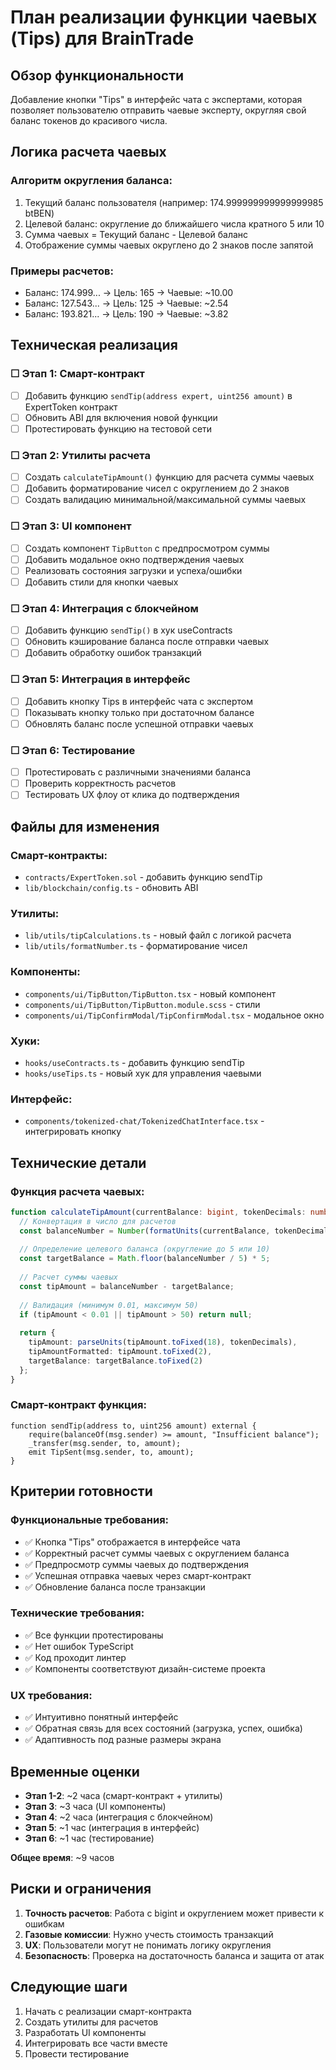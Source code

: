 # План реализации функции чаевых (Tips) для BrainTrade

## Обзор функциональности

Добавление кнопки "Tips" в интерфейс чата с экспертами, которая позволяет пользователю отправить чаевые эксперту, округляя свой баланс токенов до красивого числа.

## Логика расчета чаевых

### Алгоритм округления баланса:
1. Текущий баланс пользователя (например: 174.999999999999999985 btBEN)
2. Целевой баланс: округление до ближайшего числа кратного 5 или 10
3. Сумма чаевых = Текущий баланс - Целевой баланс
4. Отображение суммы чаевых округлено до 2 знаков после запятой

### Примеры расчетов:
- Баланс: 174.999... → Цель: 165 → Чаевые: ~10.00
- Баланс: 127.543... → Цель: 125 → Чаевые: ~2.54
- Баланс: 193.821... → Цель: 190 → Чаевые: ~3.82

## Техническая реализация

### ☐ Этап 1: Смарт-контракт
- [ ] Добавить функцию `sendTip(address expert, uint256 amount)` в ExpertToken контракт
- [ ] Обновить ABI для включения новой функции
- [ ] Протестировать функцию на тестовой сети

### ☐ Этап 2: Утилиты расчета
- [ ] Создать `calculateTipAmount()` функцию для расчета суммы чаевых
- [ ] Добавить форматирование чисел с округлением до 2 знаков
- [ ] Создать валидацию минимальной/максимальной суммы чаевых

### ☐ Этап 3: UI компонент
- [ ] Создать компонент `TipButton` с предпросмотром суммы
- [ ] Добавить модальное окно подтверждения чаевых
- [ ] Реализовать состояния загрузки и успеха/ошибки
- [ ] Добавить стили для кнопки чаевых

### ☐ Этап 4: Интеграция с блокчейном
- [ ] Добавить функцию `sendTip()` в хук useContracts
- [ ] Обновить кэширование баланса после отправки чаевых
- [ ] Добавить обработку ошибок транзакций

### ☐ Этап 5: Интеграция в интерфейс
- [ ] Добавить кнопку Tips в интерфейс чата с экспертом
- [ ] Показывать кнопку только при достаточном балансе
- [ ] Обновлять баланс после успешной отправки чаевых

### ☐ Этап 6: Тестирование
- [ ] Протестировать с различными значениями баланса
- [ ] Проверить корректность расчетов
- [ ] Тестировать UX флоу от клика до подтверждения

## Файлы для изменения

### Смарт-контракты:
- `contracts/ExpertToken.sol` - добавить функцию sendTip
- `lib/blockchain/config.ts` - обновить ABI

### Утилиты:
- `lib/utils/tipCalculations.ts` - новый файл с логикой расчета
- `lib/utils/formatNumber.ts` - форматирование чисел

### Компоненты:
- `components/ui/TipButton/TipButton.tsx` - новый компонент
- `components/ui/TipButton/TipButton.module.scss` - стили
- `components/ui/TipConfirmModal/TipConfirmModal.tsx` - модальное окно

### Хуки:
- `hooks/useContracts.ts` - добавить функцию sendTip
- `hooks/useTips.ts` - новый хук для управления чаевыми

### Интерфейс:
- `components/tokenized-chat/TokenizedChatInterface.tsx` - интегрировать кнопку

## Технические детали

### Функция расчета чаевых:
```typescript
function calculateTipAmount(currentBalance: bigint, tokenDecimals: number = 18) {
  // Конвертация в число для расчетов
  const balanceNumber = Number(formatUnits(currentBalance, tokenDecimals));
  
  // Определение целевого баланса (округление до 5 или 10)
  const targetBalance = Math.floor(balanceNumber / 5) * 5;
  
  // Расчет суммы чаевых
  const tipAmount = balanceNumber - targetBalance;
  
  // Валидация (минимум 0.01, максимум 50)
  if (tipAmount < 0.01 || tipAmount > 50) return null;
  
  return {
    tipAmount: parseUnits(tipAmount.toFixed(18), tokenDecimals),
    tipAmountFormatted: tipAmount.toFixed(2),
    targetBalance: targetBalance.toFixed(2)
  };
}
```

### Смарт-контракт функция:
```solidity
function sendTip(address to, uint256 amount) external {
    require(balanceOf(msg.sender) >= amount, "Insufficient balance");
    _transfer(msg.sender, to, amount);
    emit TipSent(msg.sender, to, amount);
}
```

## Критерии готовности

### Функциональные требования:
- ✅ Кнопка "Tips" отображается в интерфейсе чата
- ✅ Корректный расчет суммы чаевых с округлением баланса
- ✅ Предпросмотр суммы чаевых до подтверждения
- ✅ Успешная отправка чаевых через смарт-контракт
- ✅ Обновление баланса после транзакции

### Технические требования:
- ✅ Все функции протестированы
- ✅ Нет ошибок TypeScript
- ✅ Код проходит линтер
- ✅ Компоненты соответствуют дизайн-системе проекта

### UX требования:
- ✅ Интуитивно понятный интерфейс
- ✅ Обратная связь для всех состояний (загрузка, успех, ошибка)
- ✅ Адаптивность под разные размеры экрана

## Временные оценки

- **Этап 1-2**: ~2 часа (смарт-контракт + утилиты)
- **Этап 3**: ~3 часа (UI компоненты)
- **Этап 4**: ~2 часа (интеграция с блокчейном)
- **Этап 5**: ~1 час (интеграция в интерфейс)
- **Этап 6**: ~1 час (тестирование)

**Общее время**: ~9 часов

## Риски и ограничения

1. **Точность расчетов**: Работа с bigint и округлением может привести к ошибкам
2. **Газовые комиссии**: Нужно учесть стоимость транзакций
3. **UX**: Пользователи могут не понимать логику округления
4. **Безопасность**: Проверка на достаточность баланса и защита от атак

## Следующие шаги

1. Начать с реализации смарт-контракта
2. Создать утилиты для расчетов
3. Разработать UI компоненты
4. Интегрировать все части вместе
5. Провести тестирование